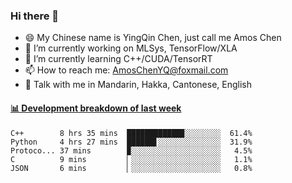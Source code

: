 ### Hi there 👋
- 😄 My Chinese name is YingQin Chen, just call me Amos Chen
- 🔭 I’m currently working on MLSys, TensorFlow/XLA
- 🌱 I’m currently learning C++/CUDA/TensorRT
- 📫 How to reach me: AmosChenYQ@foxmail.com
- 💬 Talk with me in Mandarin, Hakka, Cantonese, English

<!-- waka-box start -->
#### <a href="https://gist.github.com/becb911736b10de673d72f2a472b1e52" target="_blank">📊 Development breakdown of last week</a>
```text
C++        8 hrs 35 mins  ████████████▉░░░░░░░░  61.4%
Python     4 hrs 27 mins  ██████▋░░░░░░░░░░░░░░  31.9%
Protoco... 37 mins        ▉░░░░░░░░░░░░░░░░░░░░   4.5%
C          9 mins         ▏░░░░░░░░░░░░░░░░░░░░   1.1%
JSON       6 mins         ▏░░░░░░░░░░░░░░░░░░░░   0.8%
```
<!-- waka-box end -->


<!--
**AmosChenYQ/AmosChenYQ** is a ✨ _special_ ✨ repository because its `README.md` (this file) appears on your GitHub profile.

Here are some ideas to get you started:

- 🔭 I’m currently working on 
- 🌱 I’m currently learning ...
- 👯 I’m looking to collaborate on ...
- 🤔 I’m looking for help with ...
- 📫 How to reach me: AmosChenYQ@foxmail.com
- 😄 Pronouns: ...
- ⚡ Fun fact: ...
-->
